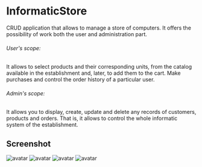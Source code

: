 InformaticStore
====================
CRUD application that allows to manage a store of computers. It offers the possibility of work both the user and administration part.

###### User's scope:

It allows to select products and their corresponding units, from the catalog available in the establishment and, later, to add them to the cart. Make purchases and control the order history of a particular user.

###### Admin's scope:

It allows you to display, create, update and delete any records of customers, products and orders. That is, it allows to control the whole informatic system of the establishment.

Screenshot
-------------
![avatar](http://i.imgur.com/2L2jrPa.png)
![avatar](http://i.imgur.com/uIeVqfV.png)
![avatar](http://i.imgur.com/87S7PL0.png)
![avatar](http://i.imgur.com/llgQcjk.png)


